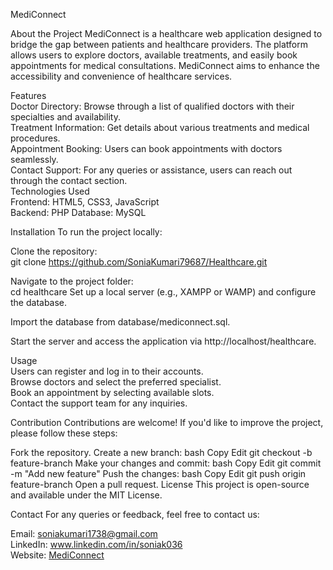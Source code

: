 MediConnect

About the Project
MediConnect is a healthcare web application designed to bridge the gap between patients and healthcare providers. The platform allows users to explore doctors, available treatments, and easily book appointments for medical consultations. MediConnect aims to enhance the accessibility and convenience of healthcare services.

Features<br>
Doctor Directory: Browse through a list of qualified doctors with their specialties and availability.<br>
Treatment Information: Get details about various treatments and medical procedures.<br>
Appointment Booking: Users can book appointments with doctors seamlessly.<br>
Contact Support: For any queries or assistance, users can reach out through the contact section.<br>
Technologies Used<br>
Frontend: HTML5, CSS3, JavaScript<br>
Backend: PHP
Database: MySQL<br>

Installation
To run the project locally:

Clone the repository:<br>
git clone https://github.com/SoniaKumari79687/Healthcare.git

Navigate to the project folder:<br>
cd healthcare
Set up a local server (e.g., XAMPP or WAMP) and configure the database.

Import the database from database/mediconnect.sql.

Start the server and access the application via http://localhost/healthcare.

Usage<br>
Users can register and log in to their accounts.<br>
Browse doctors and select the preferred specialist.<br>
Book an appointment by selecting available slots.<br>
Contact the support team for any inquiries.<br>

Contribution
Contributions are welcome! If you'd like to improve the project, please follow these steps:

Fork the repository.
Create a new branch:
bash
Copy
Edit
git checkout -b feature-branch
Make your changes and commit:
bash
Copy
Edit
git commit -m "Add new feature"
Push the changes:
bash
Copy
Edit
git push origin feature-branch
Open a pull request.
License
This project is open-source and available under the MIT License.

Contact
For any queries or feedback, feel free to contact us:

Email: soniakumari1738@gmail.com<br>
LinkedIn: www.linkedin.com/in/soniak036<br>
Website: [MediConnect](http://localhost/healthcare/)


